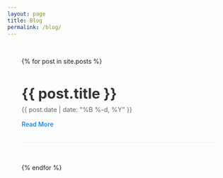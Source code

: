 ```yaml
---
layout: page
title: Blog
permalink: /blog/
---
```


<div class="blog-posts">
  {% for post in site.posts %}
    <article class="post">
      <h2 class="post-title">
        <a href="{{ post.url | relative_url }}">{{ post.title }}</a>
      </h2>
      <div class="post-meta">
        <time datetime="{{ post.date | date_to_xmlschema }}">
          {{ post.date | date: "%B %-d, %Y" }}
        </time>
      </div>
      <a href="{{ post.url | relative_url }}" class="read-more">Read More</a>
    </article>
  {% endfor %}
</div>

<style>
.blog-posts {
  max-width: 800px;
  margin: 0 auto;
  padding: 2rem;
}

.post {
  margin-bottom: 3rem;
  padding-bottom: 2rem;
  border-bottom: 1px solid #eee;
}

.post-title {
  font-size: 2rem;
  margin-bottom: 0.5rem;
}

.post-title a {
  color: #333;
  text-decoration: none;
}

.post-title a:hover {
  color: #007bff;
}

.post-meta {
  color: #666;
  font-size: 0.9rem;
  margin-bottom: 1rem;
}

.post-excerpt {
  color: #444;
  line-height: 1.6;
  margin-bottom: 1rem;
}

.read-more {
  display: inline-block;
  color: #007bff;
  text-decoration: none;
  font-weight: 500;
}

.read-more:hover {
  text-decoration: underline;
}
</style> 